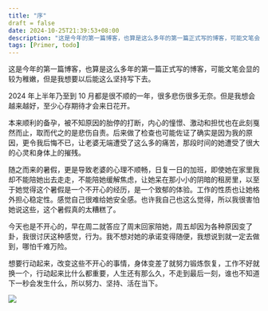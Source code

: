 ```yaml
---
title: "序"
draft = false
date: 2024-10-25T21:39:53+08:00
description: "这是今年的第一篇博客，也算是这么多年的第一篇正式写的博客，可能文笔会显的较为稚嫩，但是我想要以后能这么坚持写下去。"
tags: [Primer, todo]
---
```



这是今年的第一篇博客，也算是这么多年的第一篇正式写的博客，可能文笔会显的较为稚嫩，但是我想要以后能这么坚持写下去。

2024 年上半年乃至到 10 月都是很不顺的一年，很多悲伤很多无奈。但是我想会越来越好，至少心存期待才会来日花开。

本来顺利的备孕，被不知原因的胎停的打断，内心的憧憬、激动和担忧也在此刻戛然而止，取而代之的是悲伤自责。后来做了检查也可能佐证了确实是因为我的原因，更令我后悔不已，让老婆无端遭受了这么多的痛苦，那段时间的她遭受了很大的心灵和身体上的摧残。

随之而来的暑假，更是导致老婆的心理不顺畅，日复一日的加班，即使她在家里我却不能陪她出去走走，不能陪她缓解焦虑，让她呆在那小小的阴暗的租房里，以至于她觉得这个暑假是一个不开心的经历，是一个致郁的体验。工作的性质也让她格外担心稳定性。感觉自己很难给她安全感。也许我自己也这么觉得，所以我很害怕她说这些，这个暑假真的太糟糕了。

今天也是不开心的，早在周二就答应了周末回家陪她，周五却因为各种原因变了卦，我很讨厌这种感觉，行为。我不想对她的承诺变得随便，我想说到就一定去做到，哪怕千难万险。

想要行动起来，改变这些不开心的事情，身体变差了就努力锻炼恢复，工作不好就换一个，行动起来比什么都重要，人生还有那么久，不走到最后一刻，谁也不知道下一秒会发生什么，所以努力、坚持、活在当下。


![](http://ipv4.zhangyk.space:9089/pic/2024/10/25/671ba2535e144.jpg)